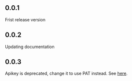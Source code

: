 ## 0.0.1
Frist release version

## 0.0.2
Updating documentation

## 0.0.3
Apikey is deprecated, change it to use PAT instead. See [here](https://api.gandi.net/docs/authentication/).

